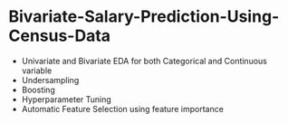 # Bivariate-Salary-Prediction-Using-Census-Data

* Univariate and Bivariate EDA for both Categorical and Continuous variable 
* Undersampling
* Boosting 
* Hyperparameter Tuning
* Automatic Feature Selection using feature importance
